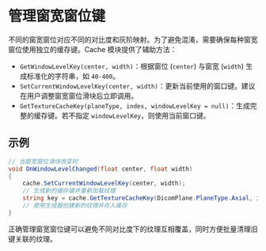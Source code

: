 # 管理窗宽窗位键 

不同的窗宽窗位对应不同的对比度和灰阶映射。为了避免混淆，需要确保每种窗宽窗位使用独立的缓存键。Cache 模块提供了辅助方法：

* `GetWindowLevelKey(center, width)`：根据窗位 (`center`) 与窗宽 (`width`) 生成标准化的字符串，如 `40-400`。
* `SetCurrentWindowLevelKey(center, width)`：更新当前使用的窗口键。建议在用户调整窗宽窗位滑块后立即调用。
* `GetTextureCacheKey(planeType, index, windowLevelKey = null)`：生成完整的缓存键。若不指定 `windowLevelKey`，则使用当前窗口键。

## 示例

```csharp
// 当窗宽窗位滑块改变时
void OnWindowLevelChanged(float center, float width)
{
    cache.SetCurrentWindowLevelKey(center, width);
    // 生成新的缓存键并重新加载纹理
    string key = cache.GetTextureCacheKey(DicomPlane.PlaneType.Axial, index);
    // 使用生成器创建新的纹理并存入缓存
}
```

正确管理窗宽窗位键可以避免不同对比度下的纹理互相覆盖，同时方便批量清理旧键关联的纹理。